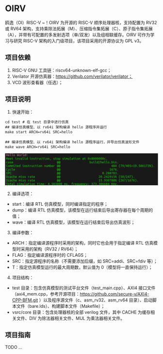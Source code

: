 # OIRV
鸥逸（OI）RISC-V ~！OIRV 为开源的 RISC-V 顺序处理器核，支持配置为 RV32 或 RV64 架构，支持乘除法拓展（M）、压缩指令集拓展（C）、原子指令集拓展（A），并带有可配置的多发射选项（单/双发）以及组相联缓存。OIRV 可作为学习与研究 RISC-V 架构的入门级项目，该项目采用的开源协议为 GPL v3。

## 项目依赖
1. RISC-V GNU 工具链：riscv64-unknown-elf-gcc；
2. Verilator 开源仿真器：https://github.com/verilator/verilator；
3. VCD 波形查看器（任选）；
   
## 项目说明
1. 快速开始：
```shell
cd test # 在 test 目录中进行仿真
## 编译仿真模型、以 rv64i 架构编译 hello 源程序并运行
make start ARCH=rv64i SRC=hello

## 编译仿真模型、以 rv64i 架构编译 hello 源程序运行，并导出仿真波形文件
make wave ARCH=rv64i SRC=hello
```
![仿真运行 hello 程序](./image/hello.png)

2. 编译选项：
- start：编译 RTL 仿真模型，同时编译指定的程序；
- dump：编译 RTL 仿真模型，该模型在运行结束后导出寄存器在每个周期的值；
- wave：编译 RTL 仿真模型，该模型在运行结束后导出仿真波形；

3. 编译参数：
- ARCH：指定编译源程序时采用的架构，同时它也会用于指定编译 RTL 仿真模型时采用的架构（RV32 / RV64）；
- FLAG：指定编译源程序时的 CFLAGS；
- SRC：指定源程序的名称（不需要添加后缀，如 SRC=addi、SRC=fdiv 等）；
- T：指定仿真模型运行的最大周期数，默认值为 0（模型将一直保持运行）；

4. 项目结构：
- test 目录：包含仿真模型的测试平台文件（test_main.cpp）、AXI4 接口文件（axi4_mem.cpp，参考开源项目：https://github.com/secure-v/AXI4-CPP-BFM.git ）以及程序源文件（c、asm_rv32、asm_rv64 目录）、启动脚本文件（bare.lds）、构建脚本文件（Makefile）；
- vsrc/core 目录：包含处理器核的全部 verilog 文件，其中 CACHE 为缓存相关文件、DIV 为除法器相关文件、MUL 为乘法器相关文件。

## 项目指南
TODO ...
